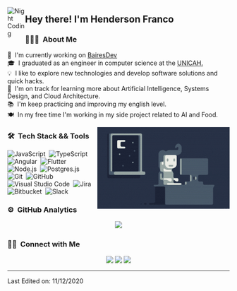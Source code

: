 

<img alt="Night Coding" src="./assets/Hand%20Wave.gif" width='40' align="left"/><h2>Hey there! I'm Henderson Franco</h2>

<!-- ## 👋 &nbsp;Hey there! I'm Henderson Franco -->

### 👨🏻‍💻 &nbsp;About Me

🧱 &nbsp;I'm currently working on <a href="https://www.bairesdev.com/" target="_blank">BairesDev</a>\
🎓 &nbsp;I graduated as an engineer in computer science at the <a href="https://www.unicah.edu/" target="_blank">UNICAH.</a>\
💡 &nbsp;I like to explore new technologies and develop software solutions and quick hacks.\
🌱 &nbsp;I'm on track for learning more about Artificial Intelligence, Systems Design, and Cloud Architecture.\
📚 &nbsp;I'm keep practicing and improving my english level.\
🍽️ &nbsp;In my free time I'm working in my side project related to AI and Food.

<img alt="Night Coding" src="https://raw.githubusercontent.com/AVS1508/AVS1508/master/assets/Night-Coding.gif" align="right"/>

### 🛠 &nbsp;Tech Stack && Tools

![JavaScript](https://img.shields.io/badge/-JavaScript-05122A?style=flat&logo=javascript)&nbsp;
![TypeScript](https://img.shields.io/badge/-TypeScript-05122A?style=flat&logo=typescript&logoColor=3178C6)&nbsp;
![Angular](https://img.shields.io/badge/-Angular-05122A?style=flat&logo=angular&logoColor=C3002F)&nbsp;
![Flutter](https://img.shields.io/badge/-Flutter-05122A?style=flat&logo=flutter&logoColor=0077B5)
![Node.js](https://img.shields.io/badge/-Node.js-05122A?style=flat&logo=node.js)&nbsp;
![Postgres.js](https://img.shields.io/badge/-Postgres-05122A?style=flat&logo=postgresql)&nbsp;
![Git](https://img.shields.io/badge/-Git-05122A?style=flat&logo=git)&nbsp;
![GitHub](https://img.shields.io/badge/-GitHub-05122A?style=flat&logo=github)&nbsp;
![Visual Studio Code](https://img.shields.io/badge/-Visual%20Studio%20Code-05122A?style=flat&logo=visual-studio-code&logoColor=007ACC)&nbsp;
![Jira](https://img.shields.io/badge/-Jira-05122A?style=flat&logo=jira&logoColor=0052CC)&nbsp;
![Bitbucket](https://img.shields.io/badge/-Bitbucket-05122A?style=flat&logo=bitbucket&logoColor=0052CC)&nbsp;
![Slack](https://img.shields.io/badge/-Slack-05122A?style=flat&logo=slack&logoColor=4A154B)&nbsp;

### ⚙️ &nbsp;GitHub Analytics

<p align="center">
<a href="https://github.com/hfranco346">
  <img height="180em" src="https://github-readme-stats-eight-theta.vercel.app/api?username=hfranco346&show_icons=true&theme=dracula&include_all_commits=true&count_private=true"/>
<!--   <img height="180em" src="https://github-readme-stats-eight-theta.vercel.app/api/top-langs/?username=hfranco346&layout=compact&langs_count=8&theme=dracula&count_private=true"/> -->
</a>
</p>

### 🤝🏻 &nbsp;Connect with Me

<p align="center">
<!-- <a href="https://www.adityavsingh.com"><img src="https://img.shields.io/badge/-adityavsingh.com-3423A6?style=flat&logo=Google-Chrome&logoColor=white"/></a> -->
<a href="https://www.linkedin.com/in/henderson-franco/"><img src="https://img.shields.io/badge/-Henderson%20Franco-0077B5?style=flat&logo=Linkedin&logoColor=white"/></a>
<a href="mailto:hfranco346@gmail.com"><img src="https://img.shields.io/badge/-hfranco346@gmail.com-D14836?style=flat&logo=Gmail&logoColor=white"/></a>
<!-- <a href="https://instagram.com/adityavs_"><img src="https://img.shields.io/badge/-@adityavs__-E4405F?style=flat&logo=Instagram&logoColor=white"/></a> -->
<a href="https://facebook.com/HendersonFC"><img src="https://img.shields.io/badge/-@hfranco346-1877F2?style=flat&logo=Facebook&logoColor=white"/></a>
<!-- <a href="https://www.pinterest.ca/hfranco346"><img src="https://img.shields.io/badge/-@hfranco346-BD081C?style=flat&logo=Pinterest&logoColor=white"/></a> -->
<!-- <a href="https://www.behance.net/hfranco346"><img src="https://img.shields.io/badge/-@hfranco346-1769FF?style=flat&logo=Behance&logoColor=white"/></a> -->
</p>

-----


Last Edited on: 11/12/2020
